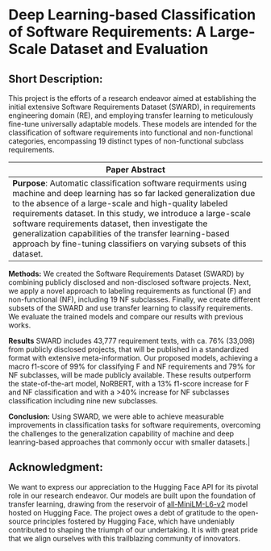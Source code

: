 # Deep Learning-based Classification of Software Requirements: A Large-Scale Dataset and Evaluation

## Short Description:
This project is the efforts of a research endeavor aimed at establishing the initial extensive Software Requirements Dataset (SWARD), in requirements engineering domain (RE), and employing transfer learning to meticulously fine-tune universally adaptable models. These models are intended for the classification of software requirements into functional and non-functional categories, encompassing 19 distinct types of non-functional subclass requirements.


| Paper Abstract  |
|-----------------------------------------|
|**Purpose**: Automatic classification software requirments using machine and deep learning has so far lacked generalization due to the absence of a large-scale and high-quality labeled requirements dataset. In this study, we introduce a large-scale software requirements dataset, then investigate the generalization capabilities of the transfer learning-based approach by fine-tuning classifiers on varying subsets of this dataset.<br>

**Methods:** We created the Software Requirements Dataset (SWARD) by combining publicly disclosed and non-disclosed software projects. Next, we apply a novel approach to labeling requirements as functional (F) and non-functional (NF), including 19 NF subclasses. Finally, we create different subsets of the SWARD and use transfer learning to classify requirements. We evaluate the trained models and compare our results with previous works.<br>

**Results** SWARD includes 43,777 requirement texts, with ca. 76% (33,098) from publicly disclosed projects, that will be published in a standardized format with extensive meta-information. Our proposed models, achieving a macro f1-score of 99% for classifying F and NF requirements and 79% for NF subclasses, will be made publicly available. These results outperform the state-of-the-art model, NoRBERT, with a 13% f1-score increase for F and NF classification and with a >40% increase for NF subclasses classification including nine new subclasses.<br>

**Conclusion:** Using SWARD, we were able to achieve measurable improvements in classification tasks for software requirements, overcoming the challenges to the generalization capability of machine and deep leanring-based approaches that commonly occur with smaller datasets.|



## Acknowledgment:
We want to express our appreciation to the Hugging Face API for its pivotal role in our research endeavor. Our models are built upon the foundation of transfer learning, drawing from the reservoir of [all-MiniLM-L6-v2](https://huggingface.co/sentence-transformers/all-MiniLM-L6-v2) model hosted on Hugging Face. The project owes a debt of gratitude to the open-source principles fostered by Hugging Face, which have undeniably contributed to shaping the triumph of our undertaking. It is with great pride that we align ourselves with this trailblazing community of innovators.



